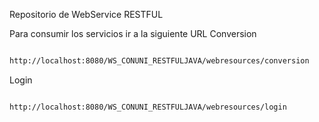 Repositorio de WebService RESTFUL

Para consumir los servicios ir a la siguiente URL 
Conversion

``` bash

http://localhost:8080/WS_CONUNI_RESTFULJAVA/webresources/conversion

```
Login
``` bash

http://localhost:8080/WS_CONUNI_RESTFULJAVA/webresources/login

```
